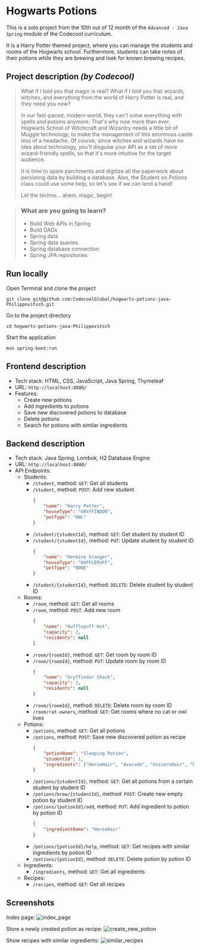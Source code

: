 # Hogwarts Potions

This is a solo project from the 10th out of 12 month of the `Advanced - Java Spring` module of the Codecool curriculum.

It is a Harry Potter themed project, where you can manage the students and rooms of the Hogwarts school. Furthermore,
students can take notes of their potions while they are brewing and look for known brewing recipes.

## Project description <em>(by Codecool)</em>

> What if I told you that magic is real? What if I told you that wizards, witches, and everything from the world of Harry
> Potter is real, and they need you now?
>
> In our fast-paced, modern world, they can't solve everything with spells and potions anymore. That's why now more than
> ever, Hogwarts School of Witchcraft and Wizardry needs a little bit of Muggle technology, to make the management of this
> enormous castle less of a headache. Of course, since witches and wizards have no idea about technology, you'll disguise
> your API as a set of more wizard-friendly spells, so that it's more intuitive for the target audience.
>
> It is time to spare parchments and digitize all the paperwork about persisting data by building a database.
> Also, the Student on Potions class could use some help, so let's see if we can lend a hand!
>
> Let the techno... ahem, magic, begin!

> ### What are you going to learn?
> - Build Web APIs in Spring
> - Build DAOs
> - Spring data
> - Spring data queries
> - Spring database connection
> - Spring JPA repositories

## Run locally

Open Terminal and clone the project
```ssh
git clone git@github.com:CodecoolGlobal/hogwarts-potions-java-Philippovitsch.git
```

Go to the project directory
```ssh
cd hogwarts-potions-java-Philippovitsch
```

Start the application
```ssh
mvn spring-boot:run 
```

## Frontend description

- Tech stack: HTML, CSS, JavaScript, Java Spring, Thymeleaf
- URL: `http://localhost:8080/`
- Features:
  - Create new potions
  - Add ingredients to potions
  - Save new discovered potions to database
  - Delete potions
  - Search for potions with similar ingredients

## Backend description

- Tech stack: Java Spring, Lombok, H2 Database Engine
- URL: `http://localhost:8080/`
- API Endpoints:
  - Students:
    - `/student`, method: `GET`: Get all students
    - `/student`, method: `POST`: Add new student
      ```json
      {
          "name": "Harry Potter",
          "houseType": "GRYFFINDOR",
          "petType": "OWL"
      }
      ```
    - `/student/{studentId}`, method: `GET`: Get student by student ID
    - `/student/{studentId}`, method: `PUT`: Update student by student ID
      ```json
      {
          "name": "Hermine Granger",
          "houseType": "HUFFLEPUFF",
          "petType": "NONE"
      }
      ```
    - `/student/{studentId}`, method: `DELETE`: Delete student by student ID
  - Rooms:
    - `/room`, method: `GET`: Get all rooms
    - `/room`, method: `POST`: Add new room
      ```json
      {
          "name": "Hufflepuff Hut",
          "capacity": 2,
          "residents": null
      }
      ```
    - `/room/{roomId}`, method: `GET`: Get room by room ID
    - `/room/{roomId}`, method: `PUT`: Update room by room ID
      ```json
      {
          "name": "Gryffindor Shack",
          "capacity": 3,
          "residents": null
      }
      ```
    - `/room/{roomId}`, method: `DELETE`: Delete room by room ID
    - `/room/rat-owners`, method: `GET`: Get rooms where no cat or owl lives
  - Potions:
    - `/potions`, method: `GET`: Get all potions
    - `/potions`, method: `POST`: Save new discovered potion as recipe
      ```json
      {
          "potionName": "Sleeping Potion",
          "studentId": 1,
          "ingredients": ["HorseHair", "Avocado", "UnicornHair", "DragonLiver", "Bone"]
      }
      ```
    - `/potions/{studentId}`, method: `GET`: Get all potions from a certain student by student ID
    - `/potions/brew/{studentId}`, method: `POST`: Create new empty potion by student ID
    - `/potions/{potionId}/add`, method: `PUT`: Add ingredient to potion by potion ID
      ```json
      {
          "ingredientName": "HorseHair"
      }
      ```
    - `/potions/{potionId}/help`, method: `GET`: Get recipes with similar ingredients by potion ID
    - `/potions/{potionId}`, method: `DELETE`: Delete potion by potion ID
  - Ingredients:
    - `/ingredients`, method: `GET`: Get all ingredients
  - Recipes:
    - `/recipes`, method: `GET`: Get all recipes


## Screenshots

Index page:
![index_page](https://user-images.githubusercontent.com/16825493/222499772-6cdeac5c-60d2-4bf9-a3a7-5833c122efdf.png)

Store a newly created potion as recipe:
![create_new_potion](https://user-images.githubusercontent.com/16825493/222499903-09612e3d-beb3-404a-8eb1-a2d3e101532f.png)

Show recipes with similar ingredients:
![similar_recipes](https://user-images.githubusercontent.com/16825493/222500606-2b3abb90-a84b-46b2-b67a-42f25a7d0069.png)
